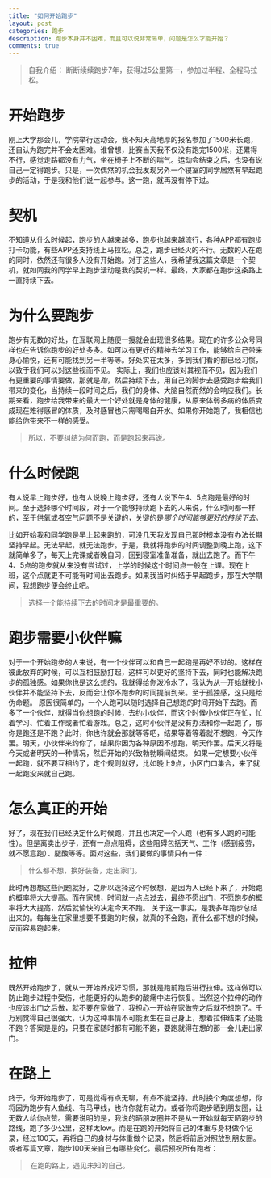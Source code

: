 ```yaml
---
title: "如何开始跑步"
layout: post
categories: 跑步
description: 跑步本身并不困难，而且可以说非常简单，问题是怎么才能开始？
comments: true
---
```


> 自我介绍：
> 断断续续跑步7年，获得过5公里第一，参加过半程、全程马拉松。

# 开始跑步
刚上大学那会儿，学院举行运动会，我不知天高地厚的报名参加了1500米长跑，还自认为跑完并不会太困难。谁曾想，比赛当天我不仅没有跑完1500米，还累得不行，感觉走路都没有力气，坐在椅子上不断的喘气。运动会结束之后，也没有说自己一定得跑步。只是，一次偶然的机会我发现另外一个寝室的同学居然有早起跑步的活动，于是我和他们说一起参与。这一跑，就再没有停下过。


# 契机
不知道从什么时候起，跑步的人越来越多，跑步也越来越流行，各种APP都有跑步打卡功能，有些APP还支持线上马拉松。总之，跑步已经火的不行。无数的人在跑的同时，依然还有很多人没有开始跑。对于这些人，我希望我这篇文章是一个契机，就如同我的同学早上跑步活动是我的契机一样。最终，大家都在跑步这条路上一直持续下去。

# 为什么要跑步
跑步有无数的好处，在互联网上随便一搜就会出现很多结果。现在的许多公众号同样也在告诉你跑步的好处多多。如可以有更好的精神去学习工作，能够给自己带来身心愉悦，还有可能找到另一半等等。好处实在太多，多到我们看的都已经习惯，以致于我们可以对这些视而不见。
实际上，我们也应该对其视而不见，因为我们有更重要的事情要做，那就是*跑*，然后持续下去，用自己的脚步去感受跑步给我们带来的变化，当持续一段时间之后，我们的身体、大脑自然而然的会响应我们。长期来看，跑步给我带来的最大一个好处就是身体的健康，从原来体弱多病的体质变成现在难得感冒的体质，及时感冒也只需喝喝白开水。如果你开始跑了，我相信也能给你带来不一样的感受。
> 所以，不要纠结为何而跑，而是跑起来再说。

# 什么时候跑
有人说早上跑步好，也有人说晚上跑步好，还有人说下午4、5点跑是最好的时间。至于选择哪个时间段，对于一个能够持续跑下去的人来说，什么时间都一样的，至于供氧或者空气问题不是关键的，关键的是*哪个时间能够更好的持续下去*。

比如开始我和同学跑是早上起来跑的，可没几天我发现自己那时根本没有办法长期坚持早起。无法早起，就无法跑步。于是，我就将跑步的时间调整到晚上跑，这下就简单多了，每天上完课或者晚自习，回到寝室准备准备，就出去跑了。而下午4、5点的跑步就从来没有尝试过，上学的时候这个时间点一般在上课。现在上班，这个点就更不可能有时间出去跑步。如果我当时纠结于早起跑步，那在大学期间，我想跑步便会终止吧。

> 选择一个能持续下去的时间才是最重要的。

# 跑步需要小伙伴嘛
对于一个开始跑步的人来说，有一个伙伴可以和自己一起跑是再好不过的。这样在彼此放弃的时候，可以互相鼓励打起，这样可以更好的坚持下去，同时也能解决跑步的孤独感。如果你也是这么想的，我就得给你泼冷水了，我认为从一开始就找小伙伴并不能坚持下去，反而会让你不跑步的时间提前到来。至于孤独感，这只是给伪命题。
原因很简单的，一个人跑可以随时选择自己想跑的时间开始下去跑。而多了一个伙伴，就得当你想跑的时候，去约小伙伴，而这个时候小伙伴正在忙，忙着学习、忙着工作或者忙着游戏。总之，这时小伙伴是没有办法和你一起跑了，那你是跑还是不跑？此时，你也许就会那就等等吧，结果等着等着就不想跑，今天作罢。明天，小伙伴来约你了，结果你因为各种原因不想跑，明天作罢。后天又将是今天或者明天的一种情况，然后开始的兴致勃勃瞬间结束。
如果一定想要小伙伴一起跑，就不要互相约了，定个规则就好，比如晚上9点，小区门口集合，来了就一起跑没来就自己跑。

# 怎么真正的开始
好了，现在我们已经决定什么时候跑，并且也决定一个人跑（也有多人跑的可能性）。但是离卖出步子，还有一点点阻碍，这些阻碍包括天气、工作（感到疲劳，就不愿意跑）、腿酸等等。面对这些，我们要做的事情只有一件：
> 什么都不想，换好装备，走出家门。

此时再想想这些问题就好，之所以选择这个时候想，是因为人已经下来了，开始跑的概率将大大提高。而在家想，时间就一点点过去，最终不愿出门，不愿跑步的概率将大大提高，然后就愉快的决定今天不跑。
关于这一事实，是我多年跑步总结出来的。每每坐在家里想要不要跑的时候，就真的不会跑，而什么都不想的时候，反而容易跑起来。

# 拉伸
既然开始跑步了，就从一开始养成好习惯，那就是跑前跑后进行拉伸。这样做可以防止跑步过程中受伤，也能更好的从跑步的酸痛中进行恢复。当然这个拉伸的动作也应该出门之后做，就不要在家做了，我担心一开始在家做完之后就不想跑了。千万别觉得自己很强大，认为这种事情不可能发生在自己身上，想着拉伸结束了还能不跑？答案是是的，只要在家随时都有可能不跑，要跑就得在想的那一会儿走出家门。

# 在路上
终于，你开始跑步了，可是觉得有点无聊，有点不能坚持。此时换个角度想想，你将因为跑步有人鱼线、有马甲线，也许你就有动力。或者你将跑步晒到朋友圈，让无数人给你点赞。需要说明的是，我说的晒朋友圈并不是从一开始就每天晒跑步的路线，跑了多少公里，这样太low。而是在跑的开始将自己的体重与身材做个记录，经过100天，再将自己的身材与体重做个记录，然后将前后对照放到朋友圈。或者写篇文章，跑步100天来自己有哪些变化。最后预祝所有跑者：
>  在跑的路上，遇见未知的自己。
